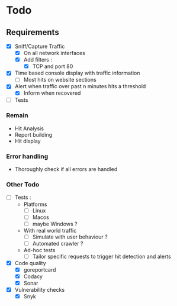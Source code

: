 # Todo

## Requirements

- [x] Sniff/Capture Traffic
  - [x] On all network interfaces
  - [x] Add filters :
    - [x] TCP and port 80
- [x] Time based console display with traffic information
  - [ ] Most hits on website sections
- [x] Alert when traffic over past n minutes hits a threshold
  - [x] Inform when recovered
- [ ] Tests

### Remain

- Hit Analysis
- Report building
- Hit display

### Error handling

- Thoroughly check if all errors are handled

### Other Todo

- [ ] Tests :
  - Platforms
    - [ ] Linux
    - [ ] Macos
    - [ ] maybe Windows ?
  - With real world traffic
    - [ ] Simulate with user behaviour ?
    - [ ] Automated crawler ?
  - Ad-hoc tests
    - [ ] Tailor specific requests to trigger hit detection and alerts

- [x] Code quality
  - [x] goreportcard
  - [x] Codacy
  - [x] Sonar
- [x] Vulnerability checks
  - [x] Snyk
